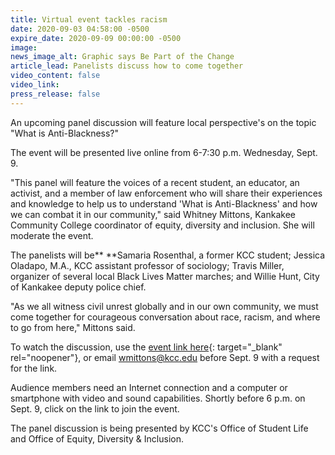 ```yaml
---
title: Virtual event tackles racism
date: 2020-09-03 04:58:00 -0500
expire_date: 2020-09-09 00:00:00 -0500
image:
news_image_alt: Graphic says Be Part of the Change
article_lead: Panelists discuss how to come together
video_content: false
video_link:
press_release: false
---
```


An upcoming panel discussion will feature local perspective's on the topic "What is Anti-Blackness?"&nbsp;

The event will be presented live online from 6-7:30 p.m. Wednesday, Sept. 9.

"This panel will feature the voices of a recent student, an educator, an activist, and a member of law enforcement who will share their experiences and knowledge to help us to understand 'What is Anti-Blackness' and how we can combat it in our community," said Whitney Mittons, Kankakee Community College coordinator of equity, diversity and inclusion. She will moderate the event.

The panelists will be**&nbsp;**Samaria Rosenthal, a former KCC student; Jessica Oladapo, M.A., KCC assistant professor of sociology; Travis Miller, organizer of several local Black Lives Matter marches; and Willie Hunt, City of Kankakee deputy police chief.

"As we all witness civil unrest globally and in our own community, we must come together for courageous conversation about race, racism, and where to go from here," Mittons said.

To watch the discussion, use the [event link here](https://kccedu.webex.com/kccedu/j.php?MTID=ebc633a6a58cef4f423c278853dc077e7){: target="_blank" rel="noopener"}, or email [wmittons@kcc.edu](mailto:wmittons@kcc.edu?subject=Please%20send%20link%20for%20Sept.%209%20event) before Sept. 9 with a request for the link.&nbsp;

Audience members need an Internet connection and a computer or smartphone with video and sound capabilities. Shortly before 6 p.m. on Sept. 9, click on the link to join the event.

The panel discussion is being presented by KCC's Office of Student Life and Office of Equity, Diversity & Inclusion.